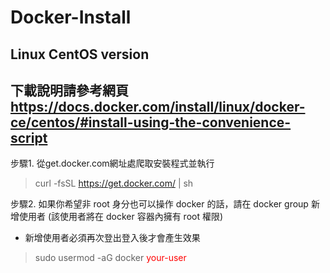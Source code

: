 # Docker-Install
## Linux CentOS version
## 下載說明請參考網頁 https://docs.docker.com/install/linux/docker-ce/centos/#install-using-the-convenience-script

步驟1. 從get.docker.com網址處爬取安裝程式並執行
> curl -fsSL https://get.docker.com/ | sh

步驟2. 如果你希望非 root 身分也可以操作 docker 的話，請在 docker group 新增使用者 (該使用者將在 docker 容器內擁有 root 權限)
* 新增使用者必須再次登出登入後才會產生效果
> sudo usermod -aG docker <span style=color:red>your-user</span>
